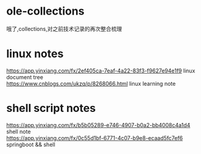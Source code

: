 # ole-collections 
哦了,collections,对之前技术记录的再次整合梳理 
# linux notes 
https://app.yinxiang.com/fx/2ef405ca-7eaf-4a22-83f3-f9627e94e1f9 linux document tree  
https://www.cnblogs.com/ukzq/p/8268066.html  linux learning note  
# shell script notes  
https://app.yinxiang.com/fx/b5b05289-e746-4907-b0a2-bb4008c4a1d4 shell note   
https://app.yinxiang.com/fx/0c55d1bf-6771-4c07-b9e8-ecaad5fc7ef6 springboot && shell    

